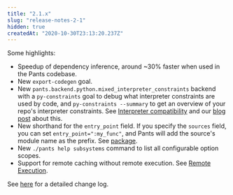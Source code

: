 ```yaml
---
title: "2.1.x"
slug: "release-notes-2-1"
hidden: true
createdAt: "2020-10-30T23:13:20.237Z"
---
```

Some highlights:

- Speedup of dependency inference, around ~30% faster when used in the Pants codebase.
- New `export-codegen` goal.
- New `pants.backend.python.mixed_interpreter_constraints` backend with a `py-constraints` goal to debug what interpreter constraints are used by code, and `py-constraints --summary` to get an overview of your repo's interpreter constraints. See [Interpreter compatibility](doc:python-interpreter-compatibility) and our [blog post](https://blog.pantsbuild.org/python-3-migrations/) about this.
- New shorthand for the `entry_point` field. If you specify the `sources` field, you can set `entry_point=":my_func"`, and Pants will add the source's module name as the prefix. See [package](doc:python-package-goal).
- New `./pants help subsystems` command to list all configurable option scopes.
- Support for remote caching without remote execution. See [Remote Execution](doc:remote-execution).

See [here](https://github.com/pantsbuild/pants/blob/master/src/python/pants/notes/2.1.x.rst) for a detailed change log.